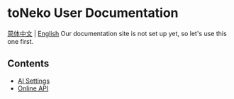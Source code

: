 # toNeko User Documentation
[简体中文](https://github.com/CSneko/toNeko/blob/main/docs/README.md) | [English](https://github.com/CSneko/toNeko/blob/main/docs/README_en.md)
Our documentation site is not set up yet, so let's use this one first.

## Contents
- [AI Settings](https://github.com/CSneko/toNeko/blob/main/docs/AI_en.md)
- [Online API](https://github.com/CSneko/toNeko/blob/main/docs/TONEKO_ONLINE_API.md)